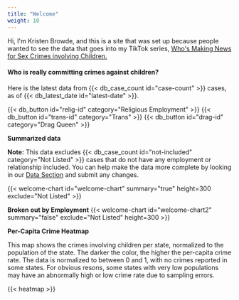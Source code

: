 ```yaml
---
title: "Welcome"
weight: 10
---
```

Hi, I'm Kristen Browde, and this is a site that was set up because
people wanted to see the data that goes into my TikTok series,
[Who's Making News for Sex Crimes involving Children.](#tiktok)

#### Who is really committing crimes against children?

Here is the latest data from {{< db_case_count id="case-count" >}} cases, as of {{< db_latest_date id="latest-date" >}}.

<div class="horizontal">
{{< db_button id="relig-id" category="Religious Employment" >}}
{{< db_button id="trans-id" category="Trans" >}}
{{< db_button id="drag-id" category="Drag Queen" >}}
</div>

**Summarized data**

**Note:** This data excludes
{{< db_case_count id="not-included" category="Not Listed" >}} cases
that do not have any employment or relationship included.  You can
help make the data more complete by looking in our
[Data Section](#data) and submit any changes.


{{< welcome-chart id="welcome-chart" summary="true" height=300 exclude="Not Listed" >}}

**Broken out by Employment**
{{< welcome-chart id="welcome-chart2" summary="false" exclude="Not Listed" height=300 >}}

**Per-Capita Crime Heatmap**

This map shows the crimes involving children per state, normalized to 
the population of the state.  The darker the color, the higher the
per-capita crime rate.  The data is normalized to between 0 and 1, with
no crimes reported in some states.  For obvious resons, some states with
very low populations may have an abnormally high or low crime rate due to 
sampling errors.

{{< heatmap >}}

